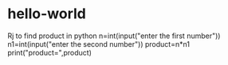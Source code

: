 # hello-world
Rj
to find product in python
n=int(input("enter the first number"))
n1=int(input("enter the second number"))
product=n*n1
print("product=",product)


